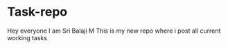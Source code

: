 # Task-repo
Hey everyone I am Sri Balaji M
This is my new repo where i post all current working tasks
